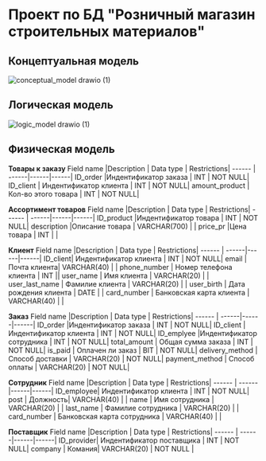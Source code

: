 # Проект по БД "Розничный магазин строительных материалов"

## Концептуальная модель
![conceptual_model drawio (1)](https://user-images.githubusercontent.com/65976385/167299086-89599ea3-c212-4c85-9149-03676d0fc308.svg)


## Логическая модель
![logic_model drawio (1)](https://user-images.githubusercontent.com/65976385/167299095-90a7bab0-08ad-45a3-b15b-6425adc899f2.svg)

## Физическая модель

**Товары к заказу**
Field name |Description | Data type | Restrictions|
------ | ------|------|------|
ID_order |Индентификатор заказа  |  INT | NOT NULL|
ID_client  | Индентификатор клиента | INT | NOT NULL|
amount_product  | Кол-во этого товара | INT | NOT NULL|

**Ассортимент товаров**
Field name |Description | Data type | Restrictions|
------ | ------|------|------|
ID_product |Индентификатор товара  |  INT | NOT NULL|
description |Описание товара   | VARCHAR(700) | | 
price_pr  |Цена товара | INT | |

**Клиент**
Field name |Description | Data type | Restrictions|
------ | ------|------|------|
ID_client| Индентификатор клиента   |  INT | NOT NULL|
email  | Почта клиента| VARCHAR(40) | | 
phone_number | Номер телефона клиента  | INT ||
user_name  | Имя клиента | VARCHAR(20) | |
user_last_name | Фамилие клиента | VARCHAR(20) | |
user_birth | Дата рождения клиента | DATE | |
card_number | Банковская карта клиента | VARCHAR(40) | |

**Заказ**
Field name |Description | Data type | Restrictions|
------ | ------|------|------|
ID_order |Индентификатор заказа |  INT | NOT NULL|
ID_client |Индентификатор клиента |  INT | NOT NULL|
ID_emplyee |Индентификатор сотрудника |  INT | NOT NULL|
total_amount | Общая сумма заказа | INT | NOT NULL| 
is_paid | Оплачен ли заказ | BIT | NOT NULL|
delivery_method |  Способ доставки |  VARCHAR(20) | NOT NULL|
payment_method | Способ оплаты | VARCHAR(20) | NOT NULL| 


**Сотрудник**
Field name |Description | Data type | Restrictions|
------ | ------|------|------|
ID_employee| Индентификатор клиента   |  INT | NOT NULL|
post  | Должность| VARCHAR(40) | | 
name  | Имя сотрудника | VARCHAR(20) | |
last_name | Фамилие сотрудника | VARCHAR(20) | |
card_number | Банковская карта сотрудника | VARCHAR(40) | |

**Поставщик**
Field name |Description | Data type | Restrictions|
------ | ------|------|------|
ID_provider| Индентификатор поставщика   |  INT | NOT NULL|
company  | Комания| VARCHAR(20) | NOT NULL | 
